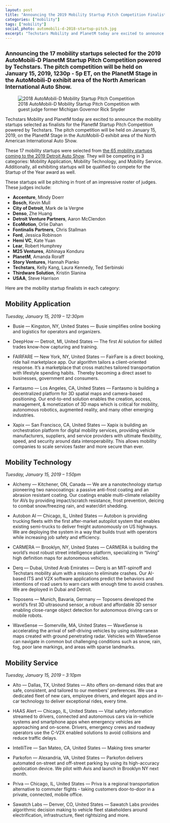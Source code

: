 ```yaml
---
layout: post
title: "Announcing the 2019 Mobility Startup Pitch Competition Finalists at AutoMobili-D"
categories: ["mobility"]
tags: ["mobility"]
social_photo: automobili-d-2018-startup-pitch.jpg
excerpt: "Techstars Mobility and PlanetM today are excited to announce the mobility startups selected as finalists for the 2019 AutoMobili-D PlanetM Startup Pitch Competition powered by Techstars. Click below to check out the full list of startups competing next week at the Detroit Auto Show."
---
```


<h2 class="sub-title"><small>Announcing the 17 mobility startups selected for the 2019 AutoMobili-D PlanetM Startup Pitch Competition powered by Techstars. The pitch competition will be held on January 15, 2019, 1230p - 5p ET, on the PlanetM Stage in the AutoMobili-D exhibit area of the North American International Auto Show.</small></h2>

<figure class="wide">
<img src="{% asset automobili-d-2018-startup-pitch.jpg @path %}" alt="2018 AutoMobili-D Mobility Startup Pitch Competition">
<figcaption>2018 AutoMobili-D Mobility Startup Pitch Competition with guest judge former Michigan Governor Rick Snyder</figcaption>
</figure>

Techstars Mobility and PlanetM today are excited to announce the mobility startups selected as finalists for the PlanetM Startup Pitch Competition powered by Techstars. The pitch competition will be held on January 15, 2019, on the PlanetM Stage in the AutoMobili-D exhibit area of the North American International Auto Show.

These 17 mobility startups were selected from [the 65 mobility startups coming to the 2019 Detroit Auto Show](https://tedserbinski.com/mobility/meet-the-65-mobility-startups-coming-to-the-2019-north-american-international-auto-show/). They will be competing in 3 categories: Mobility Application, Mobility Technology, and Mobility Service. Additionally, all exhibiting startups will be qualified to compete for the Startup of the Year award as well.

These startups will be pitching in front of an impressive roster of judges. These judges include:
- **Accenture**, Mindy Doerr
- **Bosch**, Kevin Mull
- **City of Detroit**, Mark de la Vergne
- **Denso**, Zhe Huang
- **Detroit Venture Partners**, Aaron McClendon
- **EcoMotion**, Orlie Dahan
- **Fontinalis Partners**, Chris Stallman
- **Ford**, Jessica Robinson
- **Hemi VC**, Kate Yuan
- **Lear**, Robert Humphrey
- **M25 Ventures**, Abhinaya Konduru
- **PlanetM**, Amanda Roraff
- **Story Ventures**, Hannah Pianko
- **Techstars**, Kelly Kang, Laura Kennedy, Ted Serbinski
- **Thirdware Solution**, Kristin Slanina
- **USAA**, Steve Harrison


Here are the mobility startup finalists in each category:

## Mobility Application
*Tuesday, January 15, 2019 – 12:30pm*

- Busie — Kingston, NY, United States — Busie simplifies online booking and logistics for operators and organizers.

- DeepHow — Detroit, MI, United States — The first AI solution for skilled trades know-how capturing and training.

- FAIRFARE — New York, NY, United States — FairFare is a direct booking, ride hail marketplace app. Our algorithm tailors a client-oriented response. It’s a marketplace that cross matches tailored transportation with lifestyle spending habits.  Thereby becoming a direct asset to businesses, government and consumers.

- Fantasmo — Los Angeles, CA, United States — Fantasmo is building a decentralized platform for 3D spatial maps and camera-based positioning. Our end-to-end solution enables the creation, access, management, & monetization of 3D maps which is critical for mobility, autonomous robotics, augmented reality, and many other emerging industries.

- Xapix — San Francisco, CA, United States — Xapix is building an orchestration platform for digital mobility services, providing vehicle manufacturers, suppliers, and service providers with ultimate flexibility, speed, and security around data interoperability. This allows mobility companies to scale services faster and more secure than ever.


## Mobility Technology
*Tuesday, January 15, 2019 – 1:50pm*

- Alchemy — Kitchener, ON, Canada — We are a nanotechnology startup pioneering two nanocoatings: a passive anti-frost coating and an abrasion resistant coating. Our coatings enable multi-climate reliability for AVs by providing impact/scratch resistance, frost prevention, deicing to combat snow/freezing rain, and water/dirt shedding.

- Autobon AI — Chicago, IL, United States — Autobon is providing trucking fleets with the first after-market autopilot system that enables existing semi-trucks to deliver freight autonomously on US highways. We are deploying the system in a way that builds trust with operators while increasing job safety and efficiency.

- CARMERA — Brooklyn, NY, United States — CARMERA is building the world’s most robust street intelligence platform, specializing in “living” high definition maps for autonomous vehicles.

- Derq — Dubai, United Arab Emirates — Derq is an MIT-spinoff and Techstars mobility alum with a mission to eliminate crashes. Our AI-based ITS and V2X software applications predict the behaviors and intentions of road users to warn cars with enough time to avoid crashes. We are deployed in Dubai and Detroit.

- Toposens — Munich, Bavaria, Germany — Toposens developed the world’s first 3D ultrasound sensor, a robust and affordable 3D sensor enabling close-range object detection for autonomous driving cars or mobile robots.

- WaveSense — Somerville, MA, United States — WaveSense is accelerating the arrival of self-driving vehicles by using subterranean maps created with ground penetrating radar. Vehicles with WaveSense can navigate in common but challenging conditions such as snow, rain, fog, poor lane markings, and areas with sparse landmarks.


## Mobility Service
*Tuesday, January 15, 2019 – 3:10pm*

- Alto — Dallas, TX, United States — Alto offers on-demand rides that are safe, consistent, and tailored to our members' preferences. We use a dedicated fleet of new cars, employee drivers, and elegant apps and in-car technology to deliver exceptional rides, every time.

- HAAS Alert — Chicago, IL, United States — Vital safety information streamed to drivers, connected and autonomous cars via in-vehicle systems and smartphone apps when emergency vehicles are approaching and on-scene. Drivers, emergency crews and roadway operators use the C-V2X enabled solutions to avoid collisions and reduce traffic delays.

- IntelliTire — San Mateo, CA, United States — Making tires smarter

- Parkofon — Alexandria, VA, United States — Parkofon delivers automated on-street and off-street parking by using its high-accuracy geolocation device. We pilot with Avis and launch in Brooklyn NY next month.

- Priva — Chicago, IL, United States — Priva is a regional transportation alternative to commuter flights - taking customers door-to-door in a private, connected, mobile office.

- Sawatch Labs — Denver, CO, United States — Sawatch Labs provides algorithmic decision making to vehicle fleet stakeholders around electrification, infrastructure, fleet rightsizing and more.
